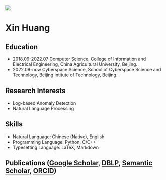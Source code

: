 <img src="https://visitor-badge.glitch.me/badge?page_id=https://github.com/Acforest&right_color=red" />

# Xin Huang

## Education

- 2018.09-2022.07 Computer Science, College of Information and Electrical Engineering, China Agricultural University, Beijing.
- 2022.09-now Cyberspace Science, School of Cyberspace Science and Technology, Beijing Intitute of Technology, Beijing.

## Research Interests

- Log-based Anomaly Detection
- Natural Language Processing

## Skills

- Natural Language: Chinese (Native), English
- Programming Language: Python, C/C++
- Typesetting Language: LaTeX, Markdown

## Publications ([Google Scholar](), [DBLP](), [Semantic Scholar](), [ORCID]())
